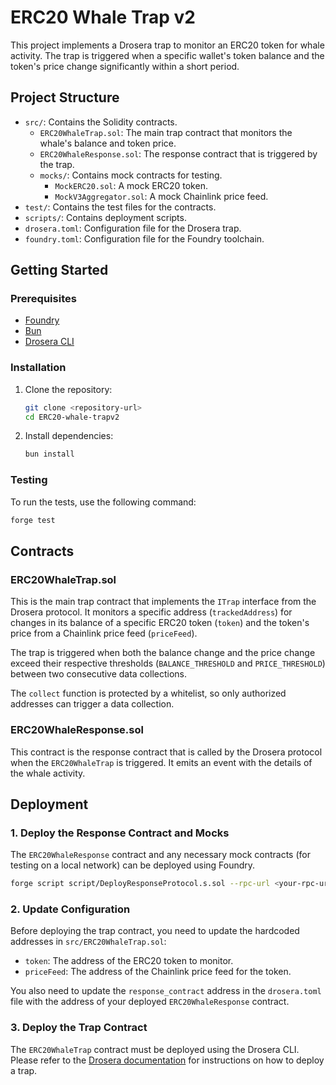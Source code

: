 # ERC20 Whale Trap v2

This project implements a Drosera trap to monitor an ERC20 token for whale activity. The trap is triggered when a specific wallet's token balance and the token's price change significantly within a short period.

## Project Structure

- `src/`: Contains the Solidity contracts.
  - `ERC20WhaleTrap.sol`: The main trap contract that monitors the whale's balance and token price.
  - `ERC20WhaleResponse.sol`: The response contract that is triggered by the trap.
  - `mocks/`: Contains mock contracts for testing.
    - `MockERC20.sol`: A mock ERC20 token.
    - `MockV3Aggregator.sol`: A mock Chainlink price feed.
- `test/`: Contains the test files for the contracts.
- `scripts/`: Contains deployment scripts.
- `drosera.toml`: Configuration file for the Drosera trap.
- `foundry.toml`: Configuration file for the Foundry toolchain.

## Getting Started

### Prerequisites

- [Foundry](https://getfoundry.sh/)
- [Bun](https://bun.sh/)
- [Drosera CLI](https://docs.drosera.io/drosera/getting-started/installation)

### Installation

1. Clone the repository:
   ```bash
   git clone <repository-url>
   cd ERC20-whale-trapv2
   ```

2. Install dependencies:
   ```bash
   bun install
   ```

### Testing

To run the tests, use the following command:

```bash
forge test
```

## Contracts

### ERC20WhaleTrap.sol

This is the main trap contract that implements the `ITrap` interface from the Drosera protocol. It monitors a specific address (`trackedAddress`) for changes in its balance of a specific ERC20 token (`token`) and the token's price from a Chainlink price feed (`priceFeed`).

The trap is triggered when both the balance change and the price change exceed their respective thresholds (`BALANCE_THRESHOLD` and `PRICE_THRESHOLD`) between two consecutive data collections.

The `collect` function is protected by a whitelist, so only authorized addresses can trigger a data collection.

### ERC20WhaleResponse.sol

This contract is the response contract that is called by the Drosera protocol when the `ERC20WhaleTrap` is triggered. It emits an event with the details of the whale activity.

## Deployment

### 1. Deploy the Response Contract and Mocks

The `ERC20WhaleResponse` contract and any necessary mock contracts (for testing on a local network) can be deployed using Foundry.

```bash
forge script script/DeployResponseProtocol.s.sol --rpc-url <your-rpc-url> --private-key <your-private-key> --broadcast
```

### 2. Update Configuration

Before deploying the trap contract, you need to update the hardcoded addresses in `src/ERC20WhaleTrap.sol`:

- `token`: The address of the ERC20 token to monitor.
- `priceFeed`: The address of the Chainlink price feed for the token.

You also need to update the `response_contract` address in the `drosera.toml` file with the address of your deployed `ERC20WhaleResponse` contract.

### 3. Deploy the Trap Contract

The `ERC20WhaleTrap` contract must be deployed using the Drosera CLI. Please refer to the [Drosera documentation](https://docs.drosera.io/drosera/getting-started/deploying-a-trap) for instructions on how to deploy a trap.